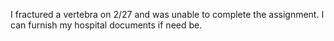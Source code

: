 I fractured a vertebra on 2/27 and was unable to complete the assignment. I can furnish my hospital documents if need be. 